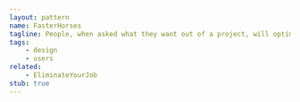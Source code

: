 ```yaml
---
layout: pattern
name: FasterHorses
tagline: People, when asked what they want out of a project, will optimize their existing workflow instead of inventing a new one.
tags:
    - design
    - users
related:
    - EliminateYourJob
stub: true
---
```




